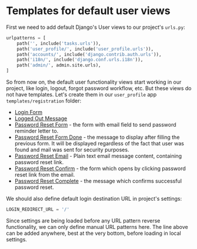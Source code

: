 # Templates for default user views

First we need to add default Django's User views to our project's `urls.py`:

```Python
urlpatterns = [
    path('', include('tasks.urls')),
    path('user_profile/', include('user_profile.urls')),
    path('accounts/', include('django.contrib.auth.urls')),
    path('i18n/', include('django.conf.urls.i18n')),
    path('admin/', admin.site.urls),
]
```

So from now on, the default user functionality views start working in our project, like login, logout, forgot password workflow, etc. But these views do not have templates. Let's create them in our `user_profile` app `templates/registration` folder:

* [Login Form](../tasker_04/user_profile/templates/registration/login.html)
* [Logged Out Message](../tasker_04/user_profile/templates/registration/logged_out.html)
* [Password Reset Form](../tasker_04/user_profile/templates/registration/password_reset_form.html) - the form with email field to send password reminder letter to.
* [Password Reset Form Done](../tasker_04/user_profile/templates/registration/password_reset_done.html) - the message to display after filling the previous form. It will be displayed regardless of the fact that user was found and mail was sent for security purposes.
* [Password Reset Email](../tasker_04/user_profile/templates/registration/password_reset_email.html) - Plain text email message content, containing password reset link.
* [Password Reset Confirm](../tasker_04/user_profile/templates/registration/password_reset_confirm.html) - the form which opens by clicking password reset link from the email.
* [Password Reset Complete](../tasker_04/user_profile/templates/registration/password_reset_complete.html) - the message which confirms successful password reset.

We should also define default login destination URL in project's settings:

```Python
LOGIN_REDIRECT_URL = '/'
```

Since settings are being loaded before any URL pattern reverse functionality, we can only define manual URL patterns here. The line above can be added anywhere, best at the very bottom, before loading in local settings.

